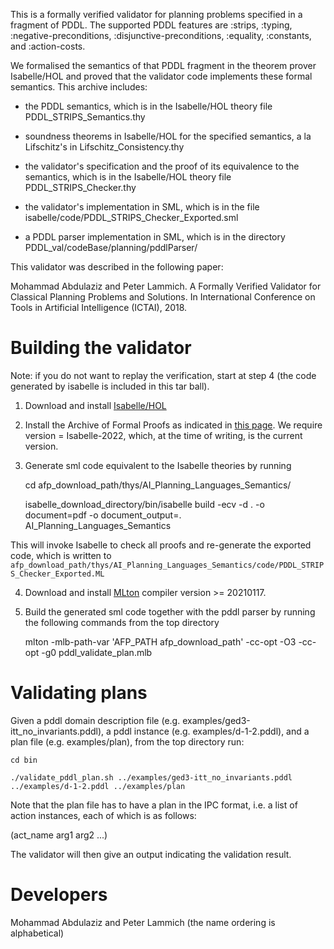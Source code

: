 This is a formally verified validator for planning problems specified in a fragment of PDDL. The supported PDDL features are :strips, :typing, :negative-preconditions, :disjunctive-preconditions, :equality, :constants, and :action-costs.

We formalised the semantics of that PDDL fragment in the theorem prover Isabelle/HOL and proved that the validator code implements these formal semantics. This archive includes: 

  - the PDDL semantics, which is in the Isabelle/HOL theory file PDDL_STRIPS_Semantics.thy

  - soundness theorems in Isabelle/HOL for the specified semantics, a la Lifschitz's in Lifschitz_Consistency.thy
 
  - the validator's specification and the proof of its equivalence to the semantics, which is in the Isabelle/HOL theory file PDDL_STRIPS_Checker.thy

  - the validator's implementation in SML, which is in the file isabelle/code/PDDL_STRIPS_Checker_Exported.sml

  - a PDDL parser implementation in SML, which is in the directory PDDL_val/codeBase/planning/pddlParser/

This validator was described in the following paper:

  Mohammad Abdulaziz and Peter Lammich. A Formally Verified Validator for
  Classical Planning Problems and Solutions. In International Conference on
  Tools in Artificial Intelligence (ICTAI), 2018.


Building the validator
======================

 Note: if you do not want to replay the verification, start at step 4 (the code
 generated by isabelle is included in this tar ball).

 1) Download and install [Isabelle/HOL](https://isabelle.in.tum.de)

 2) Install the Archive of Formal Proofs as indicated in [this
 page](https://www.isa-afp.org/using.shtml). We require version = Isabelle-2022,
 which, at the time of writing, is the current version.

 3) Generate sml code equivalent to the Isabelle theories by running

    cd afp_download_path/thys/AI_Planning_Languages_Semantics/

    isabelle_download_directory/bin/isabelle build -ecv -d . -o document=pdf -o document_output=. AI_Planning_Languages_Semantics

  This will invoke Isabelle to check all proofs and re-generate the
  exported code, which is written to <code> afp_download_path/thys/AI_Planning_Languages_Semantics/code/PDDL_STRIPS_Checker_Exported.ML</code>

 4) Download and install [MLton](http://mlton.org/) compiler version >= 20210117.

 5) Build the generated sml code together with the pddl parser by running the
 following commands from the top directory
  
    mlton -mlb-path-var 'AFP_PATH afp_download_path' -cc-opt -O3 -cc-opt -g0 pddl_validate_plan.mlb

Validating plans
================

 Given a pddl domain description file (e.g. examples/ged3-itt_no_invariants.pddl), a pddl
 instance (e.g. examples/d-1-2.pddl), and a plan file (e.g. examples/plan), from the top directory
 run:

    cd bin

    ./validate_pddl_plan.sh ../examples/ged3-itt_no_invariants.pddl ../examples/d-1-2.pddl ../examples/plan

 Note that the plan file has to have a plan in the IPC format, i.e. a list of
 action instances, each of which is as follows:

 (act_name arg1 arg2 ...)

 The validator will then give an output indicating the validation result.

Developers
==========

 Mohammad Abdulaziz and Peter Lammich (the name ordering is alphabetical)
